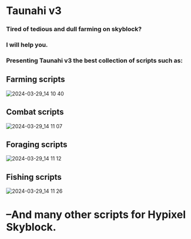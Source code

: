 #  Taunahi v3
### Tired of tedious and dull farming on skyblock?
### I will help you.
### Presenting Taunahi v3 the best collection of scripts such as:
## Farming scripts
![2024-03-29_14 10 40](https://github.com/SpareContributor/Taunahi_v3/assets/165363101/f1ce8f70-a516-4fdd-987f-83b83bd7340c)
## Combat scripts
![2024-03-29_14 11 07](https://github.com/SpareContributor/Taunahi_v3/assets/165363101/0ac44da4-5b77-4d49-8cb5-7abf76245120)
## Foraging scripts
![2024-03-29_14 11 12](https://github.com/SpareContributor/Taunahi_v3/assets/165363101/867577a8-c296-4b6d-b9b6-562ea4d8ad92)
## Fishing scripts
![2024-03-29_14 11 26](https://github.com/SpareContributor/Taunahi_v3/assets/165363101/24df5ebe-232d-429b-89bb-f61487f8acc3)
# –And many other scripts for Hypixel Skyblock.
